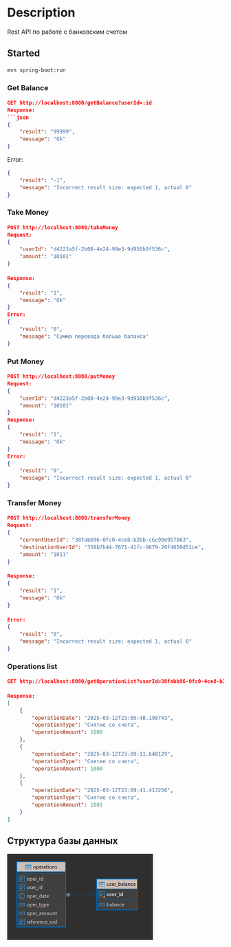 # Description

Rest API по работе с банковским счетом

## Started

```bash
mvn spring-boot:run
```

### Get Balance
```json
GET http://localhost:8080/getBalance?userId=:id
Response:
```json
{
    "result": "99999",
    "message": "Ok"
}
```
Error:
```json
{
    "result": "-1",
    "message": "Incorrect result size: expected 1, actual 0"
}
```
### Take Money
```json
POST http://localhost:8080/takeMoney
Request:
{
    "userId": "d4223a5f-2b00-4e24-99e3-9d950b9f536c",
    "amount": "10101"
}

Response:
{
    "result": "1",
    "message": "Ok"
}
Error:
{
    "result": "0",
    "message": "Сумма перевода больше баланса"
}
```
### Put Money
```json
POST http://localhost:8080/putMoney
Request:
{
    "userId": "d4223a5f-2b00-4e24-99e3-9d950b9f536c",
    "amount": "10101"
}
Response:
{
    "result": "1",
    "message": "Ok"
}
Error:
{
    "result": "0",
    "message": "Incorrect result size: expected 1, actual 0"
}
```
### Transfer Money
```json
POST http://localhost:8080/transferMoney
Request:
{
    "currentUserId": "38fabb96-0fc0-4ce8-b2bb-c6c90e957063",
    "destinationUserId": "358b7b44-7671-41fc-9679-20f4650d51ce",
    "amount": "1011"
}

Response:
{
    "result": "1",
    "message": "Ok"
}

Error:
{
    "result": "0",
    "message": "Incorrect result size: expected 1, actual 0"
}
```
### Operations list
```json
GET http://localhost:8080/getOperationList?userId=38fabb96-0fc0-4ce8-b2bb-c6c90e957063&fromDate=2025-03-12T00:00:00&tillDate=2025-03-13T00:00:00

Response:
[
    {
        "operationDate": "2025-03-12T23:05:48.198743",
        "operationType": "Снятие со счета",
        "operationAmount": 1000
    },
    {
        "operationDate": "2025-03-12T23:09:11.640129",
        "operationType": "Снятие со счета",
        "operationAmount": 1000
    },
    {
        "operationDate": "2025-03-12T23:09:41.413256",
        "operationType": "Снятие со счета",
        "operationAmount": 1001
    }
]
```
## Структура базы данных

![plot](src/main/resources/db/db_structure.png)